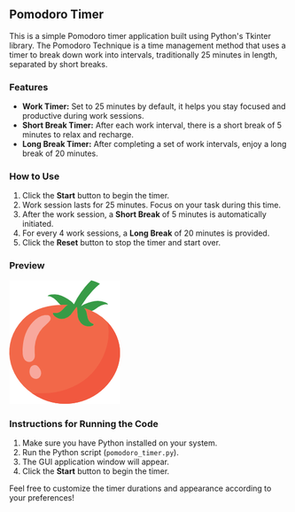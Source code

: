 ## Pomodoro Timer

This is a simple Pomodoro timer application built using Python's Tkinter library. The Pomodoro Technique is a time management method that uses a timer to break down work into intervals, traditionally 25 minutes in length, separated by short breaks.

### Features
- **Work Timer:** Set to 25 minutes by default, it helps you stay focused and productive during work sessions.
- **Short Break Timer:** After each work interval, there is a short break of 5 minutes to relax and recharge.
- **Long Break Timer:** After completing a set of work intervals, enjoy a long break of 20 minutes.

### How to Use
1. Click the **Start** button to begin the timer.
2. Work session lasts for 25 minutes. Focus on your task during this time.
3. After the work session, a **Short Break** of 5 minutes is automatically initiated.
4. For every 4 work sessions, a **Long Break** of 20 minutes is provided.
5. Click the **Reset** button to stop the timer and start over.

### Preview
![Pomodoro Timer](tomato.png)

### Instructions for Running the Code
1. Make sure you have Python installed on your system.
2. Run the Python script (`pomodoro_timer.py`).
3. The GUI application window will appear.
4. Click the **Start** button to begin the timer.

Feel free to customize the timer durations and appearance according to your preferences!
